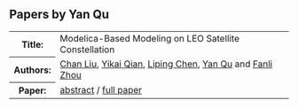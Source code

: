 ## Papers by Yan Qu
<table><tr><th>Title:</th>
<td>Modelica-Based Modeling on LEO Satellite Constellation</td>
</tr>
<tr><th>Authors:</th>
<td>
<a href="/proceedings/authors/ChanLiu">Chan Liu</a>, <a href="/proceedings/authors/YikaiQian">Yikai Qian</a>, <a href="/proceedings/authors/LipingChen">Liping Chen</a>, <a href="/proceedings/authors/YanQu">Yan Qu</a> and <a href="/proceedings/authors/FanliZhou">Fanli Zhou</a></td>
</tr>
<tr><th>Paper:</th>
<td><a href="/abstracts/abstract_2B_2">abstract</a> / <a href="/proceedings/papers/Modelica2021session2B_paper2.pdf">full paper</a></td>
</tr>
</table><br>
